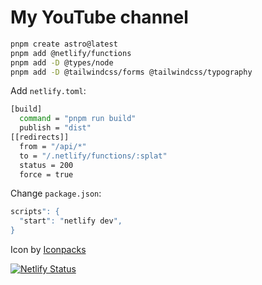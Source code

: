 # My YouTube channel

```bash
pnpm create astro@latest
pnpm add @netlify/functions
pnpm add -D @types/node
pnpm add -D @tailwindcss/forms @tailwindcss/typography
```

Add `netlify.toml`:

```bash
[build]
  command = "pnpm run build"
  publish = "dist"
[[redirects]]
  from = "/api/*"
  to = "/.netlify/functions/:splat"
  status = 200
  force = true
```

Change `package.json`:

```bash
scripts": {
  "start": "netlify dev",
}
```

Icon by <a href='https://iconpacks.net/?utm_source=link-attribution&utm_content=7127'>Iconpacks</a>

[![Netlify Status](https://api.netlify.com/api/v1/badges/254ab723-ddc0-44f1-a1a9-592606b2c308/deploy-status)](https://app.netlify.com/sites/davland7/deploys)
